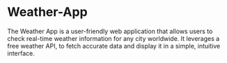 # Weather-App
The Weather App is a user-friendly web application that allows users to check real-time weather information for any city worldwide. It leverages a free weather API,  to fetch accurate data and display it in a simple, intuitive interface.
